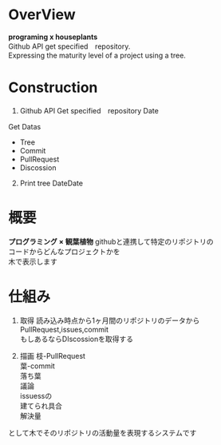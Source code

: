 # OverView

**programing x houseplants**  
Github API get specified　repository.  
Expressing the maturity level of a project using a tree.  


# Construction
1. Github API Get specified　repository Date  

Get Datas  
 - Tree
 - Commit
 - PullRequest
 - Discossion


2. Print tree
DateDate



# 概要

**プログラミング × 観葉植物**
githubと連携して特定のリポジトリの  
コードからどんなプロジェクトかを  
木で表示します  


# 仕組み

1. 取得
読み込み時点から1ヶ月間のリポジトリのデータから  
PullRequest,issues,commit  
もしあるならDIscossionを取得する  

2. 描画
枝-PullRequest  
葉-commit  
落ち葉  
    議論  
    issuessの  
        建てられ具合  
        解決量  


として木でそのリポジトリの活動量を表現するシステムです